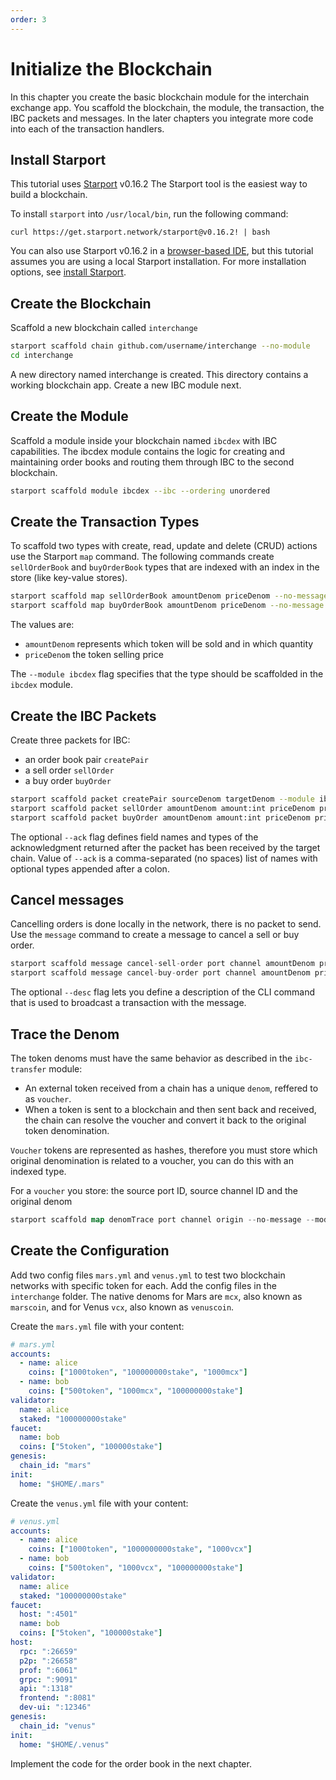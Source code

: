```yaml
---
order: 3
---
```


#  Initialize the Blockchain

In this chapter you create the basic blockchain module for the interchain exchange app. You scaffold the blockchain, the module, the transaction, the IBC packets and messages. In the later chapters you  integrate more code into each of the transaction handlers.

## Install Starport

This tutorial uses [Starport](https://github.com/tendermint/starport) v0.16.2 The Starport tool is the easiest way to build a blockchain. 

To install `starport` into `/usr/local/bin`, run the following command:

```
curl https://get.starport.network/starport@v0.16.2! | bash
```

You can also use Starport v0.16.2 in a [browser-based IDE](http://gitpod.io/#https://github.com/tendermint/starport/tree/v0.16.2), but this tutorial assumes you are using a local Starport installation. For more installation options, see [install Starport](https://docs.starport.network/intro/install.html).

## Create the Blockchain

Scaffold a new blockchain called `interchange`

```bash
starport scaffold chain github.com/username/interchange --no-module
cd interchange
```

A new directory named interchange is created. This directory contains a working blockchain app.
Create a new IBC module next.

## Create the Module

Scaffold a module inside your blockchain named `ibcdex` with IBC capabilities.
The ibcdex module contains the logic for creating and maintaining order books and routing them through IBC to the second blockchain.

```bash
starport scaffold module ibcdex --ibc --ordering unordered
```

## Create the Transaction Types

To scaffold two types with create, read, update and delete (CRUD) actions use the Starport `map` command.
The following commands create `sellOrderBook` and `buyOrderBook` types that are indexed with an index in the store (like key-value stores). 

```bash
starport scaffold map sellOrderBook amountDenom priceDenom --no-message --module ibcdex
starport scaffold map buyOrderBook amountDenom priceDenom --no-message --module ibcdex
```

The values are: 
- `amountDenom` represents which token will be sold and in which quantity
- `priceDenom` the token selling price 

The `--module ibcdex` flag specifies that the type should be scaffolded in the `ibcdex` module.

## Create the IBC Packets

Create three packets for IBC:
- an order book pair `createPair` 
- a sell order `sellOrder` 
- a buy order `buyOrder`

```bash
starport scaffold packet createPair sourceDenom targetDenom --module ibcdex
starport scaffold packet sellOrder amountDenom amount:int priceDenom price:int --ack remainingAmount:int,gain:int --module ibcdex
starport scaffold packet buyOrder amountDenom amount:int priceDenom price:int --ack remainingAmount:int,purchase:int --module ibcdex
```

The optional `--ack` flag defines field names and types of the acknowledgment returned after the packet has been received by the target chain. Value of `--ack` is a comma-separated (no spaces) list of names with optional types appended after a colon.

## Cancel messages

Cancelling orders is done locally in the network, there is no packet to send.
Use the `message` command to create a message to cancel a sell or buy order.

```go
starport scaffold message cancel-sell-order port channel amountDenom priceDenom orderID:int --desc "Cancel a sell order" --module ibcdex
starport scaffold message cancel-buy-order port channel amountDenom priceDenom orderID:int --desc "Cancel a buy order" --module ibcdex
```

The optional `--desc` flag lets you define a description of the CLI command that is used to broadcast a transaction with the message.

## Trace the Denom

The token denoms must have the same behavior as described in the `ibc-transfer` module:

- An external token received from a chain has a unique `denom`, reffered to as `voucher`.
- When a token is sent to a blockchain and then sent back and received, the chain can resolve the voucher and convert it back to the original token denomination.

`Voucher` tokens are represented as hashes, therefore you must store which original denomination is related to a voucher, you can do this with an indexed type.

For a `voucher` you store: the source port ID, source channel ID and the original denom

```go
starport scaffold map denomTrace port channel origin --no-message --module ibcdex
```

## Create the Configuration

Add two config files `mars.yml` and `venus.yml` to test two blockchain networks with specific token for each.
Add the config files in the `interchange` folder.
The native denoms for Mars are `mcx`, also known as `marscoin`, and for Venus `vcx`, also known as `venuscoin`.

Create the `mars.yml` file with your content:

```yaml
# mars.yml
accounts:
  - name: alice
    coins: ["1000token", "100000000stake", "1000mcx"]
  - name: bob
    coins: ["500token", "1000mcx", "100000000stake"]
validator:
  name: alice
  staked: "100000000stake"
faucet:
  name: bob
  coins: ["5token", "100000stake"]
genesis:
  chain_id: "mars"
init:
  home: "$HOME/.mars"
```

Create the `venus.yml` file with your content:

```yaml
# venus.yml
accounts:
  - name: alice
    coins: ["1000token", "1000000000stake", "1000vcx"]
  - name: bob
    coins: ["500token", "1000vcx", "100000000stake"]
validator:
  name: alice
  staked: "100000000stake"
faucet:
  host: ":4501"
  name: bob
  coins: ["5token", "100000stake"]
host:
  rpc: ":26659"
  p2p: ":26658"
  prof: ":6061"
  grpc: ":9091"
  api: ":1318"
  frontend: ":8081"
  dev-ui: ":12346"
genesis:
  chain_id: "venus"
init:
  home: "$HOME/.venus"
```

Implement the code for the order book in the next chapter.
